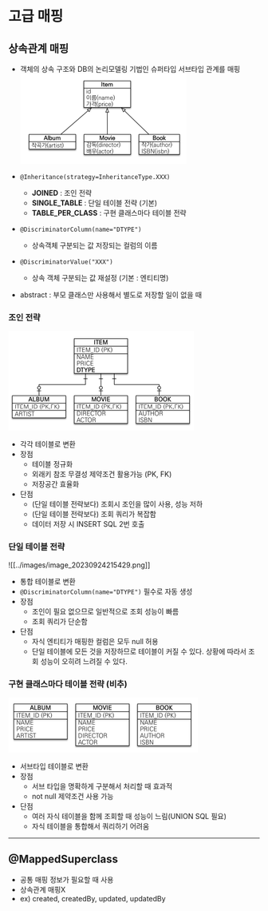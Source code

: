 # 고급 매핑
## 상속관계 매핑
- 객체의 상속 구조와 DB의 논리모델링 기법인 슈퍼타입 서브타입 관계를 매핑
![](../images/image_20230924215202.png)

- `@Inheritance(strategy=InheritanceType.XXX)`
	- **JOINED** : 조인 전략 
	- **SINGLE_TABLE** : 단일 테이블 전략 (기본)
	- **TABLE_PER_CLASS** : 구현 클래스마다 테이블 전략
- `@DiscriminatorColumn(name="DTYPE")`
	- 상속객체 구분되는 값 저장되는 컬럼의 이름
- `@DiscriminatorValue("XXX")`
	- 상속 객체 구분되는 값 재설정 (기본 : 엔티티명)
- abstract : 부모 클래스만 사용해서 별도로 저장할 일이 없을 때

### 조인 전략
![](../images/image_20230924215304.png)
- 각각 테이블로 변환
- 장점 
	- 테이블 정규화 
	- 외래키 참조 무결성 제약조건 활용가능 (PK, FK)
	- 저장공간 효율화 
- 단점 
	- (단일 테이블 전략보다) 조회시 조인을 많이 사용, 성능 저하 
	- (단일 테이블 전략보다) 조회 쿼리가 복잡함 
	- 데이터 저장 시 INSERT SQL 2번 호출

### 단일 테이블 전략
![[../images/image_20230924215429.png]]
- 통합 테이블로 변환
- `@DiscriminatorColumn(name="DTYPE")` 필수로 자동 생성
- 장점 
	- 조인이 필요 없으므로 일반적으로 조회 성능이 빠름 
	- 조회 쿼리가 단순함 
- 단점 
	- 자식 엔티티가 매핑한 컬럼은 모두 null 허용 
	- 단일 테이블에 모든 것을 저장하므로 테이블이 커질 수 있다. 상황에 따라서 조회 성능이 오히려 느려질 수 있다.

### 구현 클래스마다 테이블 전략 (비추)
![](../images/image_20230924215451.png)
- 서브타입 테이블로 변환
- 장점 
	- 서브 타입을 명확하게 구분해서 처리할 때 효과적 
	- not null 제약조건 사용 가능 
- 단점 
	- 여러 자식 테이블을 함께 조회할 때 성능이 느림(UNION SQL 필요) 
	- 자식 테이블을 통합해서 쿼리하기 어려움

---
## @MappedSuperclass
- 공통 매핑 정보가 필요할 때 사용
- 상속관계 매핑X
- ex) created, createdBy, updated, updatedBy